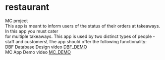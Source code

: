 # restaurant
MC project \
This app is meant to inform users of the status of their orders at takeaways. In this app you must cater\
for multiple takeaways. This app is used by two distinct types of people - staff and customers\ 
The app should offer the following functionality:\
DBF Database Design video [DBF_DEMO](https://youtu.be/fB8Vum84BEc)\
MC App Demo video [MC_DEMO](https://youtu.be/4-TDXvyreJI)
